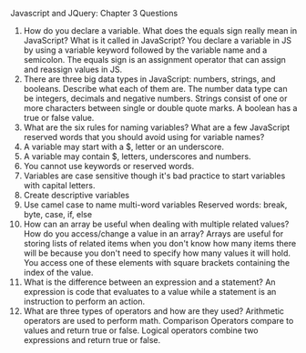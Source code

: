 Javascript and JQuery: Chapter 3 Questions

1.  How do you declare a variable. What does the equals sign really mean in JavaScript? What is it called in JavaScript?
  You declare a variable in JS by using a variable keyword followed by the variable name and a semicolon.
  The equals sign is an assignment operator that can assign and reassign values in JS.
2.  There are three big data types in JavaScript: numbers, strings, and booleans. Describe what each of them are.
  The number data type can be integers, decimals and negative numbers. Strings consist of one or more characters between single or double quote marks. A boolean has a true or false value.
3.  What are the six rules for naming variables? What are a few JavaScript reserved words that you should avoid using for variable names?
  1. A variable may start with a $, letter or an underscore.
  2. A variable may contain $, letters, underscores and numbers.
  3. You cannot use keywords or reserved words.
  4. Variables are case sensitive though it's bad practice to start variables with capital letters.
  5. Create descriptive variables
  6. Use camel case to name multi-word variables
  Reserved words: break, byte, case, if, else
4.  How can an array be useful when dealing with multiple related values? How do you access/change a value in an array?
  Arrays are useful for storing lists of related items when you don't know how many items there will be because you don't need to specify how many values it will hold. You access one of these elements with square brackets containing the index of the value.
5.  What is the difference between an expression and a statement?
  An expression is code that evaluates to a value while a statement is an instruction to perform an action.
6.  What are three types of operators and how are they used?
  Arithmetic operators are used to perform math. Comparison Operators compare to values and return true or false. Logical operators combine two expressions and return true or false.
